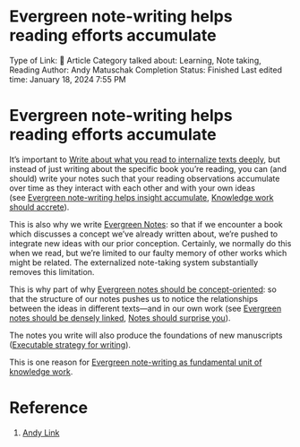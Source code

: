 # Evergreen note-writing helps reading efforts accumulate

Type of Link: 📝 Article
Category talked about: Learning, Note taking, Reading
Author: Andy Matuschak
Completion Status: Finished
Last edited time: January 18, 2024 7:55 PM

# **Evergreen note-writing helps reading efforts accumulate**

It’s important to [Write about what you read to internalize texts deeply](Write%20about%20what%20you%20read%20to%20internalize%20texts%20deeply.md), but instead of just writing about the specific book you’re reading, you can (and should) write your notes such that your reading observations accumulate over time as they interact with each other and with your own ideas (see [Evergreen note-writing helps insight accumulate](Evergreen%20note-writing%20helps%20insight%20accumulate.md), [Knowledge work should accrete](Knowledge%20work%20should%20accrete.md)).

This is also why we write [Evergreen Notes](Evergreen%20Notes%208b05f5bf420f4caaad50f6fea2828638.md): so that if we encounter a book which discusses a concept we’ve already written about, we’re pushed to integrate new ideas with our prior conception. Certainly, we normally do this when we read, but we’re limited to our faulty memory of other works which might be related. The externalized note-taking system substantially removes this limitation.

This is why part of why [Evergreen notes should be concept-oriented](Evergreen%20notes%20should%20be%20concept-oriented.md): so that the structure of our notes pushes us to notice the relationships between the ideas in different texts—and in our own work (see [Evergreen notes should be densely linked](Evergreen%20notes%20should%20be%20densely%20linked.md), [Notes should surprise you](Notes%20should%20surprise%20you.md)).

The notes you write will also produce the foundations of new manuscripts ([Executable strategy for writing](Executable%20strategy%20for%20writing.md)).

This is one reason for [Evergreen note-writing as fundamental unit of knowledge work](Evergreen%20note-writing%20as%20fundamental%20unit%20of%20knowledge%20work.md).

# Reference

1. [Andy Link](https://notes.andymatuschak.org/About_these_notes?stackedNotes=z5E5QawiXCMbtNtupvxeoEX&stackedNotes=zKGjQtsTKgscAoq271ZzKqw&stackedNotes=zTn3g4wTm1hbkNFUvLLjpev&stackedNotes=zR6RRbCfY5rFkiimFnaJZKB&stackedNotes=z4EXkuLjdBrBZe7PVAGXc5a&stackedNotes=zKiPFE1KYieeAJs3cEaCtdf)